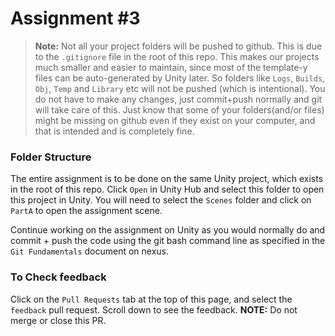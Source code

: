 # Assignment #3

> **Note:** Not all your project folders will be pushed to github. This is due to the `.gitignore` file in the root of this repo. This makes our projects much smaller and easier to maintain, since most of the template-y files can be auto-generated by Unity later. So folders like `Logs`, `Builds`, `Obj`, `Temp` and `Library` etc will not be pushed (which is intentional). You do not have to make any changes, just commit+push normally and git will take care of this. Just know that some of your folders(and/or files) might be missing on github even if they exist on your computer, and that is intended and is completely fine.

### Folder Structure

The entire assignment is to be done on the same Unity project, which exists in the root of this repo. 
Click `Open` in Unity Hub and select this folder to open this project in Unity. You will need to select the `Scenes` folder and click on `PartA` to open the assignment scene. 

Continue working on the assignment on Unity as you would normally do and commit + push the code using the git bash command line as specified in the `Git Fundamentals` document on nexus.

### To Check feedback

Click on the `Pull Requests` tab at the top of this page, and select the `feedback` pull request. Scroll down to see the feedback. **NOTE:** Do not merge or close this PR.

